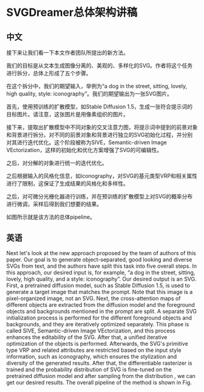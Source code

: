 # SVGDreamer总体架构讲稿

## 中文

接下来让我们看一下本文作者团队所提出的新方法。

我们的目标是从文本生成图像分离的、美观的、多样化的SVG。作者将这个任务进行拆分，总体上形成了五个步骤。

在这个拆分中，我们的期望输入，举例为“a dog in the street, sitting, lovely, high quality, style: iconography”。我们的期望输出为一张SVG图片。

首先，使用预训练的扩散模型，如Stable Diffusion 1.5，生成一张符合提示词的目标图片。请注意，这张图片是用像素组织的图片。

接下来，提取出扩散模型中不同对象的交叉注意力图，将提示词中提到的前景对象和背景进行拆分。对不同的前景对象和背景进行独立的SVG初始化过程，并分别对其进行迭代优化。这个阶段被称为SIVE，Semantic-driven Image VEctorization，这样的初始化和优化方案增强了SVG的可编辑性。

之后，对分解的对象进行统一的迭代优化。

之后根据输入的风格化信息，如iconography，对SVG的基元类型VRP和相关属性进行了限制，这保证了生成结果的风格化和多样性。

之后，对可微分光栅化器进行训练，并在预训练的扩散模型上对SVG的概率分布进行微调，采样后得到我们想要的结果。

如图所示就是该方法的总体pipeline。

## 英语

Next let's look at the new approach proposed by the team of authors of this paper.
Our goal is to generate object-separated, good looking and diverse SVGs from text, and the authors have split this task into five overall steps.
In this approach, our desired input is, for example, “a dog in the street, sitting, lovely, high quality, and a style: iconography”. Our desired output is an SVG.
First, a pretrained diffusion model, such as Stable Diffusion 1.5, is used to generate a target image that matches the prompt. Note that this image is a pixel-organized image, not an SVG.
Next, the cross-attention maps of different objects are extracted from the diffusion model and the foreground objects and backgrounds mentioned in the prompt are split. A separate SVG initialization process is performed for the different foreground objects and backgrounds, and they are iteratively optimized separately. This phase is called SIVE, Semantic-driven Image VEctorization, and this process enhances the editability of the SVG.
After that, a unified iterative optimization of the objects is performed.
Afterwards, the SVG's primitive type VRP and related attributes are restricted based on the input style information, such as iconography, which ensures the stylization and diversity of the generated results.
After that, the differentiable rasterizer is trained and the probability distribution of SVG is fine-tuned on the pretrained diffusion model and after sampling from the distribution , we can get our desired results.
The overall pipeline of the method is shown in Fig.